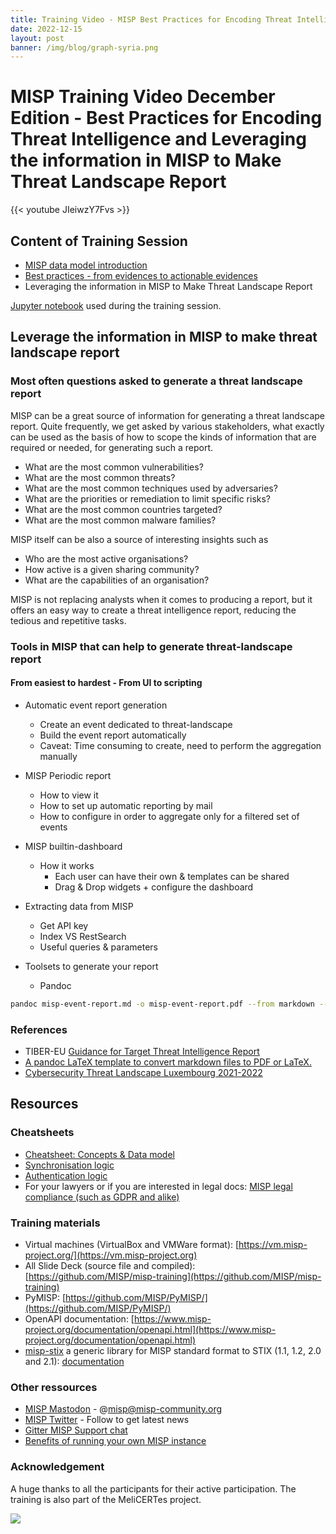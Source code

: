 ```yaml
---
title: Training Video - MISP Best Practices for Encoding Threat Intelligence
date: 2022-12-15
layout: post
banner: /img/blog/graph-syria.png
---
```


# MISP Training Video December Edition - Best Practices for Encoding Threat Intelligence and Leveraging the information in MISP to Make Threat Landscape Report

{{< youtube JIeiwzY7Fvs >}}

## Content of Training Session

- [MISP data model introduction](https://github.com/MISP/misp-training/blob/main/complementary/other-slides/a.11.a-misp-data-model-overview.pdf)
- [Best practices - from evidences to actionable evidences](https://github.com/MISP/misp-training/blob/main/complementary/other-slides/MISP%208%20Commandments%20-%20Recommendations%20and%20Best%20Practices%20when%20encoding%20data.pdf)
- Leveraging the information in MISP to Make Threat Landscape Report

[Jupyter notebook](https://github.com/MISP/misp-training/blob/ffd36c92e909571dc525ed45a142d604dc912278/a.7-rest-API/query-misp.ipynb) used during the training session.

## Leverage the information in MISP to make threat landscape report

### Most often questions asked to generate a threat landscape report

MISP can be a great source of information for generating a threat landscape report. Quite frequently, we get asked by various stakeholders, what exactly can be used as the basis of how to scope the kinds of information that are required or needed, for generating such a report.

- What are the most common vulnerabilities?
- What are the most common threats?
- What are the most common techniques used by adversaries?
- What are the priorities or remediation to limit specific risks?
- What are the most common countries targeted?
- What are the most common malware families?

MISP itself can be also a source of interesting insights such as

- Who are the most active organisations?
- How active is a given sharing community?
- What are the capabilities of an organisation?

MISP is not replacing analysts when it comes to producing a report, but it offers an easy way to create a threat intelligence report, reducing the tedious and repetitive tasks.

### Tools in MISP that can help to generate threat-landscape report

#### From easiest to hardest - From UI to scripting
- Automatic event report generation
    - Create an event dedicated to threat-landscape
    - Build the event report automatically
    - Caveat: Time consuming to create, need to perform the aggregation manually

- MISP Periodic report
    - How to view it
    - How to set up automatic reporting by mail
    - How to configure in order to aggregate only for a filtered set of events

- MISP builtin-dashboard
    - How it works
        - Each user can have their own & templates can be shared
        - Drag & Drop widgets + configure the dashboard

- Extracting data from MISP
    - Get API key
    - Index VS RestSearch
    - Useful queries & parameters

- Toolsets to generate your report
    - Pandoc

~~~~bash
pandoc misp-event-report.md -o misp-event-report.pdf --from markdown --template eisvogel --listings
~~~~

### References

 - TIBER-EU [Guidance for Target Threat Intelligence Report](https://www.ecb.europa.eu/paym/cyber-resilience/tiber-eu/shared/pdf/Final_TIBER-EU_Guidance_for_Target_Threat_Intelligence_July_2020.pdf)
 - [A pandoc LaTeX template to convert markdown files to PDF or LaTeX.](https://github.com/Wandmalfarbe/pandoc-latex-template)
 - [Cybersecurity Threat Landscape Luxembourg 2021-2022](https://api.cybersecurity.lu/public/get_public_document/RAPPORT%20CTL_pages.pdf)

## Resources

### Cheatsheets

- [Cheatsheet: Concepts & Data model](https://www.misp-project.org/misp-training/cheatsheet.pdf)
- [Synchronisation logic](https://github.com/MISP/MISP/tree/2.4/docs/generic/Synchronisation)
- [Authentication logic](https://github.com/MISP/MISP/blob/2.4/docs/generic/Authentication%20Diagram/MISP%20Authentication%20Diagram.pdf)
- For your lawyers or if you are interested in legal docs: [MISP legal compliance (such as GDPR and alike)](https://www.misp-project.org/compliance/)

### Training materials

- Virtual machines (VirtualBox and VMWare format): [https://vm.misp-project.org/](https://vm.misp-project.org)
- All Slide Deck (source file and compiled): [https://github.com/MISP/misp-training](https://github.com/MISP/misp-training)
- PyMISP: [https://github.com/MISP/PyMISP/](https://github.com/MISP/PyMISP/)
- OpenAPI documentation: [https://www.misp-project.org/documentation/openapi.html](https://www.misp-project.org/documentation/openapi.html)
- [misp-stix](https://github.com/MISP/misp-stix/) a generic library for MISP standard format to STIX (1.1, 1.2, 2.0 and 2.1): [documentation](https://github.com/MISP/misp-stix/tree/main/documentation)


### Other ressources

- [MISP Mastodon](https://misp-community.org/@misp) - @misp@misp-community.org
- [MISP Twitter](https://twitter.com/MISPProject) - Follow to get latest news
- [Gitter MISP Support chat](https://gitter.im/MISP/Support)
- [Benefits of running your own MISP instance](https://www.misp-project.org/2019/09/25/hostev-vs-own-misp.html/)

### Acknowledgement

A huge thanks to all the participants for their active participation. The training is also part of the MeliCERTes project.

![](https://www.cerebrate-project.org/assets/images/logo/melicertes.png)
